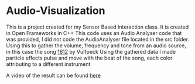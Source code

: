 # Audio-Visualization

This is a project created for my Sensor Based Interaction class. It is created in Open Frameworks in C++
This code uses an Audio Analyser code that was provided, I did not code the AudioAnalyser file located in the src folder.
Using this to gather the volume, frequency and tone from an audio source, in this case the song [1612](https://www.youtube.com/watch?v=jRHQPG1xd9o) by Vulfpeck
Using the gathered data I made particle effects pulse and move with the beat of the song, each color attributing to a different instrument

A video of the result can be found [here](https://www.youtube.com/watch?v=k0-dpe_FU68)
